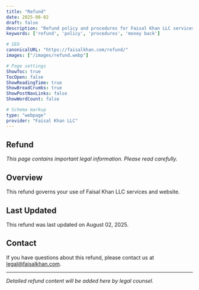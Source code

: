 ```yaml
---
title: "Refund"
date: 2025-08-02
draft: false
description: "Refund policy and procedures for Faisal Khan LLC services"
keywords: ['refund', 'policy', 'procedures', 'money back']

# SEO
canonicalURL: "https://faisalkhan.com/refund/"
images: ["/images/refund.webp"]

# Page settings
ShowToc: true
TocOpen: false
ShowReadingTime: true
ShowBreadCrumbs: true
ShowPostNavLinks: false
ShowWordCount: false

# Schema markup
type: "webpage"
provider: "Faisal Khan LLC"
---
```


## Refund

*This page contains important legal information. Please read carefully.*

## Overview

This refund governs your use of Faisal Khan LLC services and website.

## Last Updated

This refund was last updated on August 02, 2025.

## Contact

If you have questions about this refund, please contact us at [legal@faisalkhan.com](mailto:legal@faisalkhan.com).

---

*Detailed refund content will be added here by legal counsel.*
